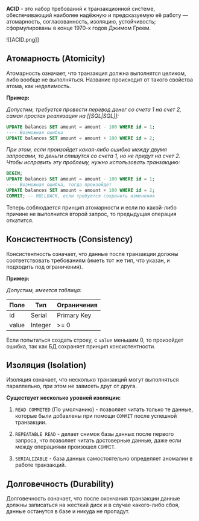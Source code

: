 **ACID** - это набор требований к транзакционной системе, обеспечивающий наиболее надёжную и предсказуемую её работу — атомарность, согласованность, изоляцию, устойчивость; сформулированы в конце 1970-х годов Джимом Греем.

![[ACID.png]]

## Атомарность (Atomicity)

Атомарность означает, что транзакция должна выполнятся целиком, либо вообще не выполняться. Название происходит от такого свойства атома, как неделимость.

**Пример:**

*Допустим, требуется провести перевод денег со счета 1 на счет 2, самая простая реализация на [[SQL|SQL]]:*

```SQL
UPDATE balances SET amount = amount - 100 WHERE id = 1;
---- Возможная ошибка
UPDATE balances SET amount = amount + 100 WHERE id = 2;
```

*При этом, если произойдет какая-либо ошибка между двумя запросами, то деньги спишутся со счета 1, но не придут на счет 2. Чтобы исправить эту проблему, нужно использовать транзакцию:*

```SQL
BEGIN; 
UPDATE balances SET amount = amount - 100 WHERE id = 1;
---- Возможная ошибка, тогда произойдет 
UPDATE balances SET amount = amount + 100 WHERE id = 2;
COMMIT; -- ROLLBACK, если требуется сохранить изменения
```

Теперь соблюдается принцип атомарности и если по какой-либо причине не выполнится второй запрос, то предыдущая операция откатится.

## Консистентность (Consistency)

Консистентность означает, что данные после транзакции должны соответствовать требованиям (иметь тот же тип, что указан, и подходить под ограничения).

**Пример:**

*Допустим, имеется таблица:*

| Поле  | Тип     | Ограничения |
| ----- | ------- | ----------- |
| id    | Serial  | Primary Key |
| value | Integer | >= 0        |

Если попытаться создать строку, с `value` меньшим 0, то произойдет ошибка, так как БД сохраняет принцип консистентности.

## Изоляция (Isolation)

Изоляция означает, что несколько транзакций могут выполняться параллельно, при этом не зависеть друг от друга.

**Существует несколько уровней изоляции:**

1. `READ COMMITED` (По умолчанию) - позволяет читать только те данные, которые были добавлены при помощи `COMMIT` после успешной транзакции.

2. `REPEATABLE READ` - делает снимок базы данных после первого запроса, что позволяет читать достоверные данные, даже если между операциями произошел `COMMIT`.

3. `SERIALIZABLE` - база данных самостоятельно определяет аномалии в работе транзакций.

## Долговечность (Durability)

Долговечность означает, что после окончания транзакции данные должны записаться на жесткий диск и в случае какого-либо сбоя, данные останутся в базе и никуда не пропадут.